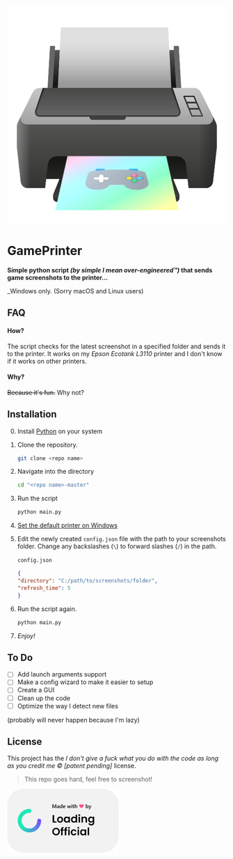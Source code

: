 ![Game Printer logo](logo.svg) 
# **GamePrinter**

**Simple python script _(by simple I mean over-engineered™)_ that sends game screenshots to the printer...**

_Windows only. (Sorry macOS and Linux users)

## FAQ
#### How?
The script checks for the latest screenshot in a specified folder and sends it to the printer. It works on my _Epson Ecotank L3110_ printer and I don't know if it works on other printers.

#### Why?
~~Because it's fun.~~
Why not?

## Installation

0. Install [Python](https://python.org/)  on your system

1. Clone the repository.
    ```bash
    git clone <repo name>
    ```

2. Navigate into the directory
    ```bash
    cd "<repo name>-master"
    ```

3. Run the script
    ```bash
    python main.py
    ```

4. [Set the default printer on Windows](https://support.microsoft.com/en-us/windows/how-to-set-a-default-printer-in-windows-10-e10cf8b8-e596-b102-bf84-c41022b5036f#:~:text=To%20choose%20a%20default%20printer,default%20printer%20on%20your%20own.)

5. Edit the newly created `config.json` file with the path to your screenshots folder.
    Change any backslashes (`\`) to forward slashes (`/`) in the path.

    `config.json`
    ```json
    {
    "directory": "C:/path/to/screenshots/folder",
    "refresh_time": 5
    }
    ```
5. Run the script again.
    ```bash
    python main.py
    ```

6. *Enjoy!*

## To Do
- [ ] Add launch arguments support
- [ ] Make a config wizard to make it easier to setup
- [ ] Create a GUI
- [ ] Clean up the code
- [ ] Optimize the way I detect new files

(probably will never happen because I'm lazy)

## License
This project has the _I don't give a fuck what you do with the code as long as you credit me © [patent pending]_ license.

> This repo goes hard, feel free to screenshot!

![Made with love by Loading Official](signature.png)
